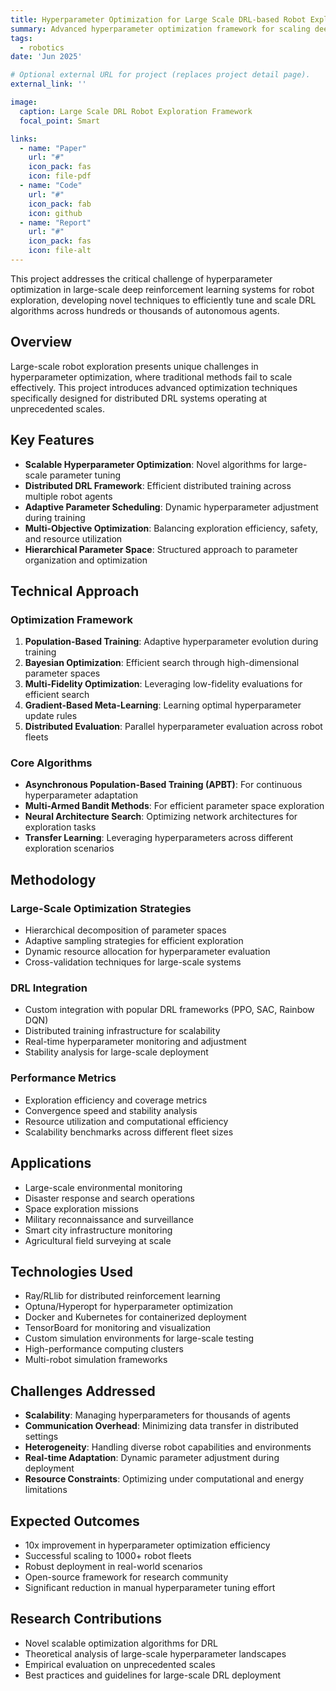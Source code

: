 ```yaml
---
title: Hyperparameter Optimization for Large Scale DRL-based Robot Exploration
summary: Advanced hyperparameter optimization framework for scaling deep reinforcement learning algorithms to large-scale multi-robot exploration scenarios.
tags:
  - robotics
date: 'Jun 2025'

# Optional external URL for project (replaces project detail page).
external_link: ''

image:
  caption: Large Scale DRL Robot Exploration Framework
  focal_point: Smart

links:
  - name: "Paper"
    url: "#"
    icon_pack: fas
    icon: file-pdf
  - name: "Code"
    url: "#"
    icon_pack: fab
    icon: github
  - name: "Report"
    url: "#"
    icon_pack: fas
    icon: file-alt
---
```


This project addresses the critical challenge of hyperparameter optimization in large-scale deep reinforcement learning systems for robot exploration, developing novel techniques to efficiently tune and scale DRL algorithms across hundreds or thousands of autonomous agents.

## Overview

Large-scale robot exploration presents unique challenges in hyperparameter optimization, where traditional methods fail to scale effectively. This project introduces advanced optimization techniques specifically designed for distributed DRL systems operating at unprecedented scales.

## Key Features

- **Scalable Hyperparameter Optimization**: Novel algorithms for large-scale parameter tuning
- **Distributed DRL Framework**: Efficient distributed training across multiple robot agents
- **Adaptive Parameter Scheduling**: Dynamic hyperparameter adjustment during training
- **Multi-Objective Optimization**: Balancing exploration efficiency, safety, and resource utilization
- **Hierarchical Parameter Space**: Structured approach to parameter organization and optimization

## Technical Approach

### Optimization Framework

1. **Population-Based Training**: Adaptive hyperparameter evolution during training
2. **Bayesian Optimization**: Efficient search through high-dimensional parameter spaces
3. **Multi-Fidelity Optimization**: Leveraging low-fidelity evaluations for efficient search
4. **Gradient-Based Meta-Learning**: Learning optimal hyperparameter update rules
5. **Distributed Evaluation**: Parallel hyperparameter evaluation across robot fleets

### Core Algorithms

- **Asynchronous Population-Based Training (APBT)**: For continuous hyperparameter adaptation
- **Multi-Armed Bandit Methods**: For efficient parameter space exploration
- **Neural Architecture Search**: Optimizing network architectures for exploration tasks
- **Transfer Learning**: Leveraging hyperparameters across different exploration scenarios

## Methodology

### Large-Scale Optimization Strategies
- Hierarchical decomposition of parameter spaces
- Adaptive sampling strategies for efficient exploration
- Dynamic resource allocation for hyperparameter evaluation
- Cross-validation techniques for large-scale systems

### DRL Integration
- Custom integration with popular DRL frameworks (PPO, SAC, Rainbow DQN)
- Distributed training infrastructure for scalability
- Real-time hyperparameter monitoring and adjustment
- Stability analysis for large-scale deployment

### Performance Metrics
- Exploration efficiency and coverage metrics
- Convergence speed and stability analysis
- Resource utilization and computational efficiency
- Scalability benchmarks across different fleet sizes

## Applications

- Large-scale environmental monitoring
- Disaster response and search operations
- Space exploration missions
- Military reconnaissance and surveillance
- Smart city infrastructure monitoring
- Agricultural field surveying at scale

## Technologies Used

- Ray/RLlib for distributed reinforcement learning
- Optuna/Hyperopt for hyperparameter optimization
- Docker and Kubernetes for containerized deployment
- TensorBoard for monitoring and visualization
- Custom simulation environments for large-scale testing
- High-performance computing clusters
- Multi-robot simulation frameworks

## Challenges Addressed

- **Scalability**: Managing hyperparameters for thousands of agents
- **Communication Overhead**: Minimizing data transfer in distributed settings
- **Heterogeneity**: Handling diverse robot capabilities and environments
- **Real-time Adaptation**: Dynamic parameter adjustment during deployment
- **Resource Constraints**: Optimizing under computational and energy limitations

## Expected Outcomes

- 10x improvement in hyperparameter optimization efficiency
- Successful scaling to 1000+ robot fleets
- Robust deployment in real-world scenarios
- Open-source framework for research community
- Significant reduction in manual hyperparameter tuning effort

## Research Contributions

- Novel scalable optimization algorithms for DRL
- Theoretical analysis of large-scale hyperparameter landscapes
- Empirical evaluation on unprecedented scales
- Best practices and guidelines for large-scale DRL deployment
